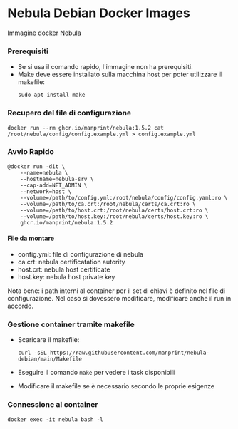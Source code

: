# Nebula Debian Docker Images

Immagine docker Nebula

### Prerequisiti

- Se si usa il comando rapido, l'immagine non ha prerequisiti.
- Make deve essere installato sulla macchina host per poter utilizzare il makefile:
  ```
  sudo apt install make
  ```

### Recupero del file di configurazione

```
docker run --rm ghcr.io/manprint/nebula:1.5.2 cat /root/nebula/config/config.example.yml > config.example.yml
```

### Avvio Rapido

```
@docker run -dit \
	--name=nebula \
	--hostname=nebula-srv \
	--cap-add=NET_ADMIN \
	--network=host \
	--volume=/path/to/config.yml:/root/nebula/config/config.yaml:ro \
	--volume=/path/to/ca.crt:/root/nebula/certs/ca.crt:ro \
	--volume=/path/to/host.crt:/root/nebula/certs/host.crt:ro \
	--volume=/path/to/host.key:/root/nebula/certs/host.key:ro \
	ghcr.io/manprint/nebula:1.5.2
```

#### File da montare

- config.yml: file di configurazione di nebula
- ca.crt: nebula certificatation autority
- host.crt: nebula host certificate
- host.key: nebula host private key

Nota bene: i path interni al container per il set di chiavi è definito nel file di configurazione. Nel caso si dovessero modificare, modificare anche il run in accordo.

### Gestione container tramite makefile

- Scaricare il makefile:
  ```
  curl -sSL https://raw.githubusercontent.com/manprint/nebula-debian/main/Makefile
  ```

- Eseguire il comando `make` per vedere i task disponibili
- Modificare il makefile se è necessario secondo le proprie esigenze

### Connessione al container

```
docker exec -it nebula bash -l
```